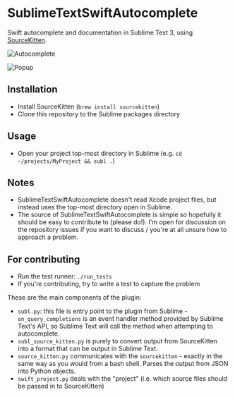 # SublimeTextSwiftAutocomplete

Swift autocomplete and documentation in Sublime Text 3, using [SourceKitten](https://github.com/jpsim/SourceKitten).

![Autocomplete](images/autocomplete.png#1)

![Popup](images/popup.png#1)

## Installation

- Install SourceKitten (`brew install sourcekitten`)
- Clone this repository to the Sublime packages directory

## Usage

- Open your project top-most directory in Sublime (e.g. `cd ~/projects/MyProject && subl .`)

## Notes

- SublimeTextSwiftAutocomplete doesn't read Xcode project files, but instead uses the top-most directory open in Sublime.
- The source of SublimeTextSwiftAutocomplete is simple so hopefully it should be easy to contribute to (please do!). I'm open for discussion on the repository issues if you want to discuss / you're at all unsure how to approach a problem.

## For contributing
- Run the test runner: `./run_tests`
- If you're contributing, try to write a test to capture the problem

These are the main components of the plugin:
- `subl.py`: this file is entry point to the plugin from Sublime - `on_query_completions` is an event handler method provided by Sublime Text's API, so Sublime Text will call the method when attempting to autocomplete.
- `subl_source_kitten.py` is purely to convert output from SourceKitten into a format that can be output in Sublime Text.
- `source_kitten.py` communicates with the `sourcekitten` - exactly in the same way as you would from a bash shell. Parses the output from JSON into Python objects.
- `swift_project.py` deals with the "project" (i.e. which source files should be passed in to SourceKitten)
